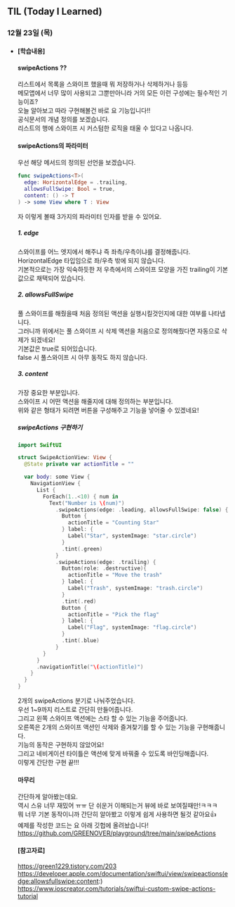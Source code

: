 ## TIL (Today I Learned)

### 12월 23일 (목)   

- #### [학습내용]
  
  #### swipeActions ??
  리스트에서 목록을 스와이프 했을때 뭐 저장하거나 삭제하거나 등등   
  메모앱에서 너무 많이 사용되고 그뿐만아니라 거의 모든 이런 구성에는 필수적인 기능이죠?   
  오늘 알아보고 따라 구현해볼건 바로 요 기능입니다!!      
  공식문서의 개념 정의를 보겠습니다.   
  리스트의 행에 스와이프 시 커스텀한 로직을 태울 수 있다고 나옵니다.   
  
  #### swipeActions의 파라미터   
  우선 해당 메서드의 정의된 선언을 보겠습니다.   
  ```swift
  func swipeActions<T>(
    edge: HorizontalEdge = .trailing, 
    allowsFullSwipe: Bool = true, 
    content: () -> T
  ) -> some View where T : View
  ```
  자 이렇게 볼때 3가지의 파라미터 인자를 받을 수 있어요.   
  ##### 1. edge   
  스와이프를 어느 엣지에서 해주냐 즉 좌측/우측이냐를 결정해줍니다.   
  HorizontalEdge 타입임으로 좌/우측 밖에 되지 않습니다.   
  기본적으로는 가장 익숙하듯한 저 우측에서의 스와이프 모양을 가진 trailing이 기본값으로 채택되어 있습니다.   
  ##### 2. allowsFullSwipe   
  풀 스와이프를 해줬을때 처음 정의된 액션을 실행시킬것인지에 대한 여부를 나타냅니다.   
  그러니까 위에서는 풀 스와이프 시 삭제 액션을 처음으로 정의해줬다면 자동으로 삭제가 되겠네요!    
  기본값은 true로 되어있습니다.   
  false 시 풀스와이프 시 아무 동작도 하지 않습니다.   
  ##### 3. content   
  가장 중요한 부분입니다.   
  스와이프 시 어떤 액션을 해줄지에 대해 정의하는 부분입니다.   
  위와 같은 형태가 되려면 버튼을 구성해주고 기능을 넣어줄 수 있겠네요!   
  
  ##### swipeActions 구현하기   
  ```swift
  import SwiftUI
  
  struct SwipeActionView: View {
    @State private var actionTitle = ""
  
    var body: some View {
      NavigationView {
        List {
          ForEach(1..<10) { num in
            Text("Number is \(num)")
              .swipeActions(edge: .leading, allowsFullSwipe: false) {
                Button {
                  actionTitle = "Counting Star"
                } label: {
                  Label("Star", systemImage: "star.circle")
                }
                .tint(.green)
              }
              .swipeActions(edge: .trailing) {
                Button(role: .destructive){
                  actionTitle = "Move the trash"
                } label: {
                  Label("Trash", systemImage: "trash.circle")
                }
                .tint(.red)
                Button {
                  actionTitle = "Pick the flag"
                } label: {
                  Label("Flag", systemImage: "flag.circle")
                }
                .tint(.blue)
              }
          }
        }
        .navigationTitle("\(actionTitle)")
      }
    }
  }
  ```
  2개의 swipeActions 분기로 나눠주었습니다.   
  우선 1~9까지 리스트로 간단히 만들어줍니다.   
  그리고 왼쪽 스와이프 액션에는 스타 할 수 있는 기능을 주어줍니다.   
  오른쪽은 2개의 스와이프 액션인 삭제와 즐겨찾기를 할 수 있는 기능을 구현해줍니다.   
  기능의 동작은 구현하지 않았어요!   
  그리고 네비게이션 타이틀은 액션에 맞게 바꿔줄 수 있도록 바인딩해줍니다.   
  이렇게 간단한 구현 끝!!!   
  
  #### 마무리   
  간단하게 알아봤는데요.   
  역시 스유 너무 재밌어 ㅠㅠ 단 쉬운거 이해되는거 뷰에 바로 보여질때만!ㅋㅋㅋ   
  뭐 너무 기본 동작이니까 간단히 알아봤고 이렇게 쉽게 사용하면 될것 같아요👍   
  예제를 작성한 코드는 요 아래 깃헙에 올려놨습니다!   
  https://github.com/GREENOVER/playground/tree/main/swipeActions   
  
  #### [참고자료]   
  https://green1229.tistory.com/203
  https://developer.apple.com/documentation/swiftui/view/swipeactions(edge:allowsfullswipe:content:)    
  https://www.ioscreator.com/tutorials/swiftui-custom-swipe-actions-tutorial   
